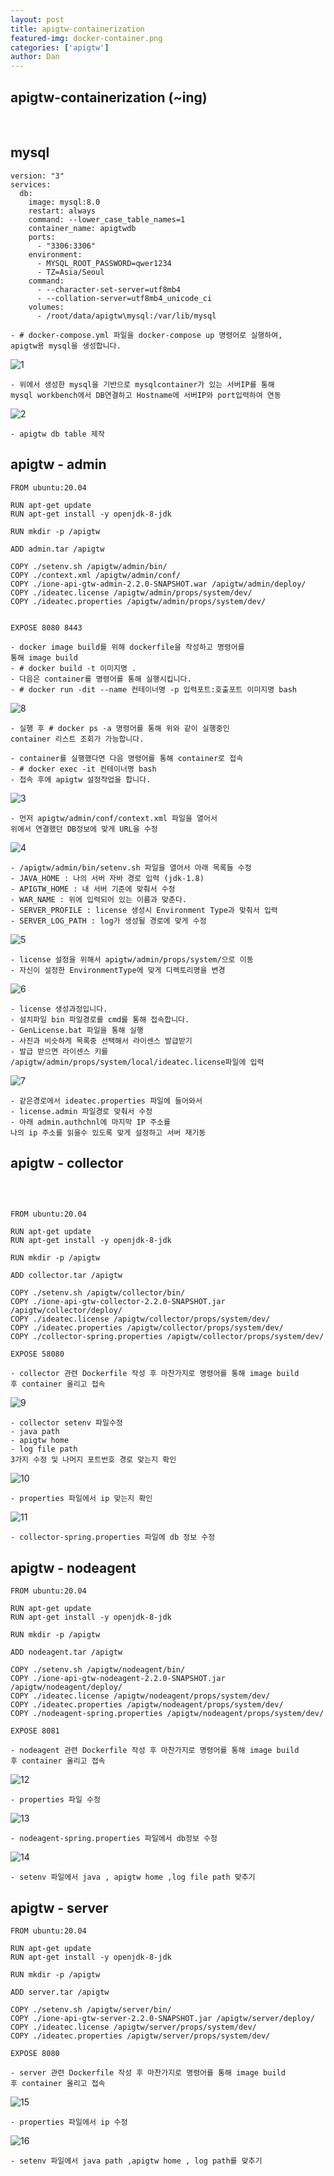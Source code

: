 ```yaml
---
layout: post
title: apigtw-containerization
featured-img: docker-container.png
categories: ['apigtw']
author: Dan
---
```



## apigtw-containerization (~ing)
<br>

## mysql 

```
version: "3"
services:
  db:
    image: mysql:8.0
    restart: always
    command: --lower_case_table_names=1
    container_name: apigtwdb
    ports:
      - "3306:3306"
    environment:
      - MYSQL_ROOT_PASSWORD=qwer1234
      - TZ=Asia/Seoul
    command:
      - --character-set-server=utf8mb4
      - --collation-server=utf8mb4_unicode_ci
    volumes:
      - /root/data/apigtw\mysql:/var/lib/mysql
```
```
- # docker-compose.yml 파일을 docker-compose up 명령어로 실행하여,
apigtw용 mysql을 생성합니다. 
```

![1](../image/hbshin/20211202/1.png)

```
- 위에서 생성한 mysql을 기반으로 mysqlcontainer가 있는 서버IP를 통해
mysql workbench에서 DB연결하고 Hostname에 서버IP와 port입력하여 연동
```
![2](../image/hbshin/20211202/2.png)

```
- apigtw db table 제작
```

## apigtw - admin

```
FROM ubuntu:20.04

RUN apt-get update
RUN apt-get install -y openjdk-8-jdk

RUN mkdir -p /apigtw

ADD admin.tar /apigtw

COPY ./setenv.sh /apigtw/admin/bin/
COPY ./context.xml /apigtw/admin/conf/
COPY ./ione-api-gtw-admin-2.2.0-SNAPSHOT.war /apigtw/admin/deploy/
COPY ./ideatec.license /apigtw/admin/props/system/dev/
COPY ./ideatec.properties /apigtw/admin/props/system/dev/


EXPOSE 8080 8443
```
```
- docker image build를 위해 dockerfile을 작성하고 명령어를
통해 image build
- # docker build -t 이미지명 . 
- 다음은 container를 명령어를 통해 실행시킵니다.
- # docker run -dit --name 컨테이너명 -p 입력포트:호출포트 이미지명 bash
```
![8](../image/hbshin/20211202/8.png)

```
- 실행 후 # docker ps -a 명령어를 통해 위와 같이 실행중인 
container 리스트 조회가 가능합니다.
```
```
- container를 실행했다면 다음 명령어를 통해 container로 접속
- # docker exec -it 컨테이너명 bash 
- 접속 후에 apigtw 설정작업을 합니다.
```
![3](../image/hbshin/20211202/3.png)

```
- 먼저 apigtw/admin/conf/context.xml 파일을 열어서 
위에서 연결했던 DB정보에 맞게 URL을 수정
```

![4](../image/hbshin/20211202/4.png)

```
- /apigtw/admin/bin/setenv.sh 파일을 열어서 아래 목록들 수정
- JAVA_HOME : 나의 서버 자바 경로 입력 (jdk-1.8)
- APIGTW_HOME : 내 서버 기준에 맞춰서 수정
- WAR_NAME : 위에 입력되어 있는 이름과 맞춘다.
- SERVER_PROFILE : license 생성시 Environment Type과 맞춰서 입력
- SERVER_LOG_PATH : log가 생성될 경로에 맞게 수정
```

![5](../image/hbshin/20211202/5.png)

```
- license 설정을 위해서 apigtw/admin/props/system/으로 이동
- 자신이 설정한 EnvironmentType에 맞게 디렉토리명을 변경
```
![6](../image/hbshin/20211202/6.png)

```
- license 생성과정입니다.
- 설치파일 bin 파일경로를 cmd를 통해 접속합니다.
- GenLicense.bat 파일을 통해 실행
- 사진과 비슷하게 목록중 선택해서 라이센스 발급받기
- 발급 받으면 라이센스 키를 
/apigtw/admin/props/system/local/ideatec.license파일에 입력
```

![7](../image/hbshin/20211202/7.png)

```
- 같은경로에서 ideatec.properties 파일에 들어와서
- license.admin 파일경로 맞춰서 수정
- 아래 admin.authchnl에 마지막 IP 주소를
나의 ip 주소를 읽을수 있도록 맞게 설정하고 서버 재기동
```

## apigtw - collector 
<br>

```

FROM ubuntu:20.04

RUN apt-get update
RUN apt-get install -y openjdk-8-jdk

RUN mkdir -p /apigtw

ADD collector.tar /apigtw

COPY ./setenv.sh /apigtw/collector/bin/
COPY ./ione-api-gtw-collector-2.2.0-SNAPSHOT.jar /apigtw/collector/deploy/
COPY ./ideatec.license /apigtw/collector/props/system/dev/
COPY ./ideatec.properties /apigtw/collector/props/system/dev/
COPY ./collector-spring.properties /apigtw/collector/props/system/dev/

EXPOSE 58080

```
```
- collector 관련 Dockerfile 작성 후 마찬가지로 명령어를 통해 image build
후 container 올리고 접속
```

![9](../image/hbshin/20211202/9.png)

```
- collector setenv 파일수정 
- java path
- apigtw home
- log file path 
3가지 수정 및 나머지 포트번호 경로 맞는지 확인
```


![10](../image/hbshin/20211202/10.png)

```
- properties 파일에서 ip 맞는지 확인
```

![11](../image/hbshin/20211202/11.png)

```
- collector-spring.properties 파일에 db 정보 수정
```

## apigtw - nodeagent

```
FROM ubuntu:20.04

RUN apt-get update
RUN apt-get install -y openjdk-8-jdk

RUN mkdir -p /apigtw

ADD nodeagent.tar /apigtw

COPY ./setenv.sh /apigtw/nodeagent/bin/
COPY ./ione-api-gtw-nodeagent-2.2.0-SNAPSHOT.jar /apigtw/nodeagent/deploy/
COPY ./ideatec.license /apigtw/nodeagent/props/system/dev/
COPY ./ideatec.properties /apigtw/nodeagent/props/system/dev/
COPY ./nodeagent-spring.properties /apigtw/nodeagent/props/system/dev/

EXPOSE 8081

```
```
- nodeagent 관련 Dockerfile 작성 후 마찬가지로 명령어를 통해 image build
후 container 올리고 접속
```

![12](../image/hbshin/20211202/12.png)

```
- properties 파일 수정
```

![13](../image/hbshin/20211202/13.png)

```
- nodeagent-spring.properties 파일에서 db정보 수정
```

![14](../image/hbshin/20211202/14.png)

```
- setenv 파일에서 java , apigtw home ,log file path 맞추기
```

## apigtw - server

```
FROM ubuntu:20.04

RUN apt-get update
RUN apt-get install -y openjdk-8-jdk

RUN mkdir -p /apigtw

ADD server.tar /apigtw

COPY ./setenv.sh /apigtw/server/bin/
COPY ./ione-api-gtw-server-2.2.0-SNAPSHOT.jar /apigtw/server/deploy/
COPY ./ideatec.license /apigtw/server/props/system/dev/
COPY ./ideatec.properties /apigtw/server/props/system/dev/

EXPOSE 8080

```

```
- server 관련 Dockerfile 작성 후 마찬가지로 명령어를 통해 image build
후 container 올리고 접속
```

![15](../image/hbshin/20211202/15.png)

```
- properties 파일에서 ip 수정
```

![16](../image/hbshin/20211202/16.png)

```
- setenv 파일에서 java path ,apigtw home , log path를 맞추기
```

